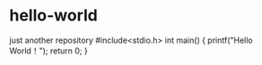 # hello-world
just another repository
#include<stdio.h>
int main()
{
printf("Hello World！");
return 0;
}
